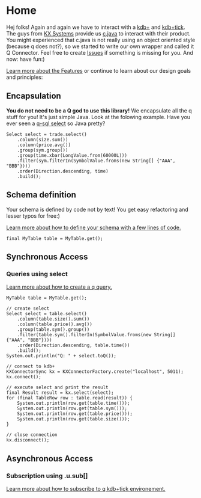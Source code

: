 # Home

Hej folks! Again and again we have to interact with a [kdb+](http://kx.com/kdb+.php) and [kdb+tick](http://kx.com/kdb+tick.php). The guys from [KX Systems](http://kx.com/) provide us [c.java](http://code.kx.com/wsvn/code/kx/kdb%2B/c/kx/c.java) to interact with their product. You might experienced that c.java is not really using an object oriented style (because q does not?), so we started to write our own wrapper and called it Q Connector. Feel free to create [Issues](https://github.com/michaelwittig/java-q/issues) if something is missing for you. And now: have fun:) 

[Learn more about the Features](https://github.com/michaelwittig/java-q/wiki/Features) or continue to learn about our design goals and principles:

## Encapsulation
**You do not need to be a Q god to use this library!**
We encapsulate all the q stuff for you! It's just simple Java. Look at the folowing example. Have you ever seen a [q-sql select](http://code.kx.com/wiki/JB:QforMortals/queries_q_sql) so Java pretty?
<pre><code>Select select = trade.select()
	.column(size.sum())
	.column(price.avg())
	.group(sym.group())
	.group(time.xbar(LongValue.from(60000L)))
	.filter(sym.filterIn(SymbolValue.froms(new String[] {"AAA", "BBB"})))
	.order(Direction.descending, time)
	.build();</code></pre>

## Schema definition

Your schema is defined by code not by text! You get easy refactoring and lesser typos for free:)

[Learn more about how to define your schema with a few lines of code.](https://github.com/michaelwittig/java-q/wiki/HowTo:-Schema)
<pre><code>final MyTable table = MyTable.get();</code></pre>

## Synchronous Access

###  Queries using select

[Learn more about how to create a q query.](https://github.com/michaelwittig/java-q/wiki/HowTo:-Query)
<pre><code>MyTable table = MyTable.get();

// create select
Select select = table.select()
	.column(table.size().sum())
	.column(table.price().avg())
	.group(table.sym().group())
	.filter(table.sym().filterIn(SymbolValue.froms(new String[] {"AAA", "BBB"})))
	.order(Direction.descending, table.time())
	.build();
System.out.println("Q: " + select.toQ());

// connect to kdb+
KXConnectorSync kx = KXConnectorFactory.create("localhost", 5011);
kx.connect();

// execute select and print the result
final Result result = kx.select(select);
for (final TableRow row : table.read(result)) {
	System.out.println(row.get(table.time()));
	System.out.println(row.get(table.sym()));
	System.out.println(row.get(table.price()));
	System.out.println(row.get(table.size()));
}

// close connection
kx.disconnect();</code></pre>

## Asynchronous Access

### Subscription using .u.sub[]

[Learn more about how to subscribe to q kdb+tick environement.](https://github.com/michaelwittig/java-q/wiki/HowTo:-Subscription)
